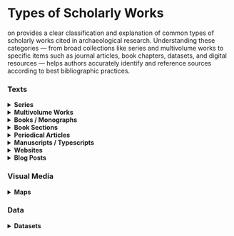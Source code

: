 # Types of Scholarly Works

on provides a clear classification and explanation of common types of scholarly works cited in archaeological research. Understanding these categories — from broad collections like series and multivolume works to specific items such as journal articles, book chapters, datasets, and digital resources — helps authors accurately identify and reference sources according to best bibliographic practices.

### Texts

<details>

<summary><strong>Series</strong></summary>

A series is an open-ended collection of independent scholarly works, often by different authors or teams, grouped by a broadly defined theme or institutional framework. Series include monographs that vary in focus and are not components of a single overarching work.



</details>

<details>

<summary><strong>Multivolume Works</strong></summary>

A multivolume work is a cohesive scholarly project published across several volumes under a shared main title (e.g., Peristeria or The Athenian Agora).

While such works are typically intended to be finite, the total number of volumes may not be defined at the outset, especially in long-term archaeological projects.

Each volume may have its own subtitle or focus, but the set is designed to function as a single, structured publication — often presenting the results of long-lasting and/or large-scale excavations.

A multivolume work may sometimes be published as part of a larger series.

{% hint style="warning" %}
#### Multivolume Works vs Series

While the distinction between series and multi-volume works is generally clear in theory, it can be challenging to apply in practice. This is especially true when series volumes appear uniform or when multi-volume works, with each volume individually titled, are published over the course of decades. When there is uncertainty, it is advisable to refer to reliable bibliographic sources or to follow the formal presentation of the relationship between volumes by the publisher.
{% endhint %}

</details>

<details>

<summary><strong>Books / Monographs</strong></summary>

> In these guidelines, the term **monograph** is used — following the definition in the [CSE Manual](https://www.csemanual.org/Home.html) — not in the traditional sense of a scholarly treatise on a specific subject, but rather to refer to a work that is complete in a single volume or a limited number of volumes, i.e., more or less synonymous with a **book**. The term encompasses a broad range of _standalone publications_. A special case is represented by _theses_ and _dissertations_, which are understood as unpublished monographic works.

#### Monograph

A scholarly book written by one or more authors that presents a coherent, unified study, without distinguishing or quantifying the individual contributions of each author.

#### Collective (Collaborative) Monograph

A standalone book in which individual chapters (or groups of chapters) are authored by different contributors, but the work is published as a unified volume without a designated editor.

#### Edited Volume

A book in which individual chapters or sections are contributed by various authors and compiled by one or more editors who organize and oversee the content.

#### Thesis / Dissertation

An academic work submitted in fulfillment of degree requirements, often archived or made publicly accessible online, but distinct from commercial books. Due to their specific nature, theses and dissertations typically lack conventional publication details such as a publisher and place of publication; instead, they are associated with a university and an archival repository.

</details>

<details>

<summary><strong>Book Sections</strong></summary>

An academic book section is a distinct, titled part of a book. Examples include:

* Chapters
* Encyclopedia or dictionary articles
* Papers within edited volumes (including conference proceedings published as books)

</details>

<details>

<summary><strong>Periodical Articles</strong></summary>

A periodical article is a written work published within a periodical — a publication issued at regular intervals, such as daily, weekly, monthly, quarterly, or annually.

#### Journal Article

A scholarly article published in an academic journal, whether peer-reviewed or not.

#### Magazine Article

An article published in a general-interest or professional magazine aimed at a broad or specialized audience outside of strictly academic journals.

#### Newspaper Article

An article published in a daily or weekly newspaper.

</details>

<details>

<summary><strong>Manuscripts / Typescripts</strong></summary>

Unpublished texts, either handwritten or produced using a typewriter or word processor.

From a bibliographic or cataloguing perspective, they do not form a homogeneous group, as their structure can vary: some are standalone works (similar to books or monographs), while others are parts of bound volumes (comparable to book sections).

Nevertheless, manuscripts — especially older handwritten ones — often have distinctive features, such as frequently lacking formal titles, and follow a specific tradition in the description and designation of their internal elements. For these reasons, they are generally treated as a special category of texts.

{% hint style="warning" %}
Although theses and dissertations are technically unpublished manuscripts, their formal presentation, comprehensive content, and academic function often position them closer to published monographs than to typical unpublished texts.
{% endhint %}

</details>

<details>

<summary><strong>Websites</strong></summary>

A webpage is a distinct, addressable electronic page focused on a specific topic or function. It can be authored by an individual or institution and is usually part of a larger online resource.

From a bibliographic and cataloguing perspective, a webpage is structurally analogous to a book section or chapter.

</details>

<details>

<summary><strong>Blog Posts</strong></summary>

A blog post is an individual electronic entry, typically authored by a person or small group, and arranged in reverse chronological order within a blog.

In bibliographic terms, a blog post is structurally similar to a periodical article, such as a newspaper article.

</details>

### Visual Media

<details>

<summary><strong>Maps</strong></summary>

A map is a visual representation of an area—typically a geographic region—depicting natural and/or human-made features.

From a bibliographic perspective, maps constitute a highly diverse category and can take various structural forms, including:

* **Standalone works**, analogous to books or monographs
* **Components of atlases**, structurally similar to book chapters
* **Individually published items in periodicals**, akin to periodical articles (not to be confused with illustrative figures within articles)
* **Sheets within multisheet map sets**, each forming part of a larger map work
* **Georeferenced digital map mosaics**, often archived as datasets in digital repositories and made publicly accessible through services such as slippy map tiles, WMS, WFS, or REST APIs

</details>

### Data

<details>

<summary><strong>Datasets</strong></summary>

A dataset is a collection of data — such as tabular, vector, raster, textual, or 3D data. Datasets are typically published in institutional, domain-specific, or general-purpose repositories, but they may also remain unpublished and be obtained directly from a researcher or organization.

From a bibliographic perspective, datasets are structurally similar to books, as they are usually released as standalone works.

However, they are increasingly referenced through _data papers_ — short journal articles that describe and reference datasets hosted elsewhere — rather than being cited directly.

</details>


